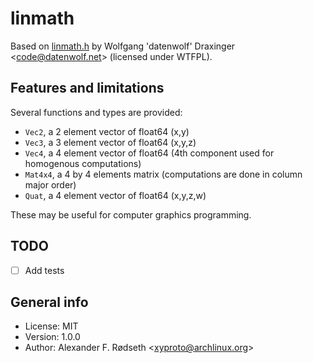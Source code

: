 # linmath

Based on [linmath.h](https://github.com/datenwolf/linmath.h) by Wolfgang 'datenwolf' Draxinger &lt;code@datenwolf.net&gt; (licensed under WTFPL).

## Features and limitations

Several functions and types are provided:

* `Vec2`, a 2 element vector of float64 (x,y)
* `Vec3`, a 3 element vector of float64 (x,y,z)
* `Vec4`, a 4 element vector of float64 (4th component used for homogenous computations)
* `Mat4x4`, a 4 by 4 elements matrix (computations are done in column major order)
* `Quat`, a 4 element vector of float64 (x,y,z,w)

These may be useful for computer graphics programming.

## TODO

- [ ] Add tests

## General info

* License: MIT
* Version: 1.0.0
* Author: Alexander F. Rødseth &lt;xyproto@archlinux.org&gt;
